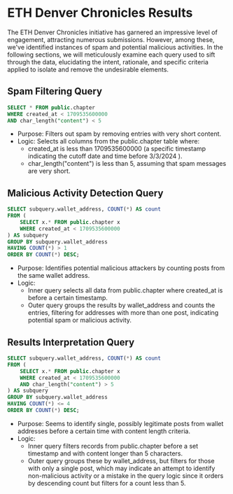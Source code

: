 # ETH Denver Chronicles Results

The ETH Denver Chronicles initiative has garnered an impressive level of engagement, attracting numerous submissions. However, among these, we've identified instances of spam and potential malicious activities. In the following sections, we will meticulously examine each query used to sift through the data, elucidating the intent, rationale, and specific criteria applied to isolate and remove the undesirable elements.

## Spam Filtering Query

```sql
SELECT * FROM public.chapter
WHERE created_at < 1709535600000
AND char_length("content") < 5
```

- Purpose: Filters out spam by removing entries with very short content.
- Logic: Selects all columns from the public.chapter table where:
  - created_at is less than 1709535600000 (a specific timestamp indicating the cutoff date and time before 3/3/2024 ).
  - char_length("content") is less than 5, assuming that spam messages are very short.

## Malicious Activity Detection Query

```sql
SELECT subquery.wallet_address, COUNT(*) AS count
FROM (
    SELECT x.* FROM public.chapter x
    WHERE created_at < 1709535600000
) AS subquery
GROUP BY subquery.wallet_address
HAVING COUNT(*) > 1
ORDER BY COUNT(*) DESC;
```

- Purpose: Identifies potential malicious attackers by counting posts from the same wallet address.
- Logic:
  - Inner query selects all data from public.chapter where created_at is before a certain timestamp.
  - Outer query groups the results by wallet_address and counts the entries, filtering for addresses with more than one post, indicating potential spam or malicious activity.

## Results Interpretation Query

```sql
SELECT subquery.wallet_address, COUNT(*) AS count
FROM (
    SELECT x.* FROM public.chapter x
    WHERE created_at < 1709535600000
    AND char_length("content") > 5
) AS subquery
GROUP BY subquery.wallet_address
HAVING COUNT(*) <= 4
ORDER BY COUNT(*) DESC;

```

- Purpose: Seems to identify single, possibly legitimate posts from wallet addresses before a certain time with content length criteria.
- Logic:
  - Inner query filters records from public.chapter before a set timestamp and with content longer than 5 characters.
  - Outer query groups these by wallet_address, but filters for those with only a single post, which may indicate an attempt to identify non-malicious activity or a mistake in the query logic since it orders by descending count but filters for a count less than 5.
